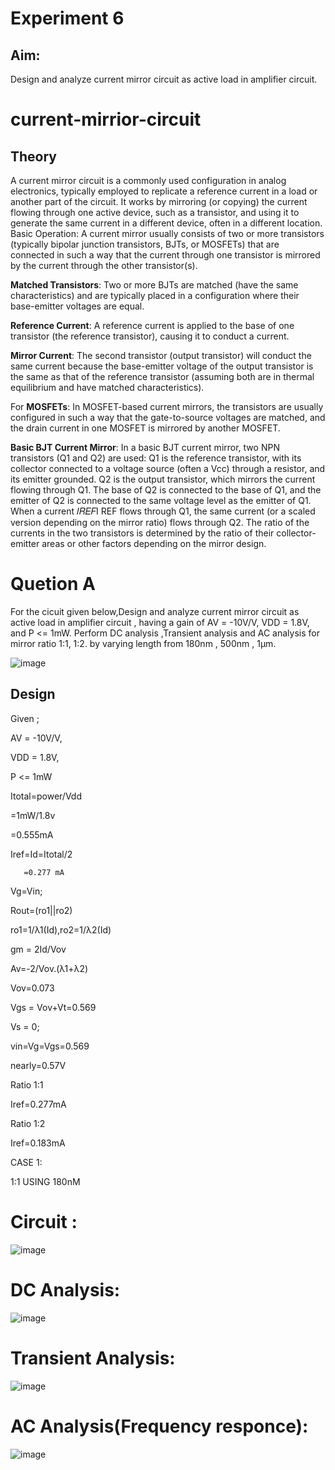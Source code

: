 # Experiment 6

## Aim:

Design and analyze current mirror circuit as active load in amplifier circuit.

# current-mirrior-circuit

## Theory

A current mirror circuit is a commonly used configuration in analog electronics, typically employed to replicate a reference current in a load or another part of the circuit. It works by mirroring (or copying) the current flowing through one active device, such as a transistor, and using it to generate the same current in a different device, often in a different location. Basic Operation: A current mirror usually consists of two or more transistors (typically bipolar junction transistors, BJTs, or MOSFETs) that are connected in such a way that the current through one transistor is mirrored by the current through the other transistor(s).

**Matched Transistors**: Two or more BJTs are matched (have the same characteristics) and are typically placed in a configuration where their base-emitter voltages are equal. 

**Reference Current**: A reference current is applied to the base of one transistor (the reference transistor), causing it to conduct a current.

**Mirror Current**: The second transistor (output transistor) will conduct the same current because the base-emitter voltage of the output transistor is the same as that of the reference transistor (assuming both are in thermal equilibrium and have matched characteristics). 

For **MOSFETs**: In MOSFET-based current mirrors, the transistors are usually configured in such a way that the gate-to-source voltages are matched, and the drain current in one MOSFET is mirrored by another MOSFET. 

**Basic BJT Current Mirror**: In a basic BJT current mirror, two NPN transistors (Q1 and Q2) are used: Q1 is the reference transistor, with its collector connected to a voltage source (often a Vcc) through a resistor, and its emitter grounded. Q2 is the output transistor, which mirrors the current flowing through Q1. The base of Q2 is connected to the base of Q1, and the emitter of Q2 is connected to the same voltage level as the emitter of Q1. When a current 𝐼𝑅𝐸𝐹I REF flows through Q1, the same current (or a scaled version depending on the mirror ratio) flows through Q2. The ratio of the currents in the two transistors is determined by the ratio of their collector-emitter areas or other factors depending on the mirror design. 

 
# Quetion A

For the cicuit given below,Design and analyze current mirror circuit as active load in amplifier circuit , 
having a gain of AV = -10V/V, VDD = 1.8V, and P <= 1mW.
Perform DC analysis ,Transient analysis and AC analysis for mirror ratio 1:1, 1:2. by varying length from  180nm , 500nm , 1µm.

![image](https://github.com/user-attachments/assets/4aa1f2d9-76c1-4090-a39e-652b30230d1f)


## Design

Given ;

AV = -10V/V,

VDD = 1.8V, 

P <= 1mW

Itotal=power/Vdd

=1mW/1.8v

=0.555mA

Iref=Id=Itotal/2

       =0.277 mA
       
Vg=Vin;

Rout=(ro1||ro2)

ro1=1/λ1(Id),ro2=1/λ2(Id)

gm = 2Id/Vov

Av=-2/Vov.(λ1+λ2)

Vov=0.073

Vgs = Vov+Vt=0.569

Vs = 0;

vin=Vg=Vgs=0.569 

nearly=0.57V

Ratio 1:1

Iref=0.277mA

Ratio 1:2

Iref=0.183mA

CASE 1:

1:1 USING 180nM

# Circuit :

![image](https://github.com/user-attachments/assets/e5c370b2-ce05-4aaa-854f-07d511fecb84)


# DC Analysis:

![image](https://github.com/user-attachments/assets/61bc0681-c187-4e17-9bdb-5f1842ae988f)

# Transient Analysis:

![image](https://github.com/user-attachments/assets/120b0c6c-3711-4f50-8a4d-24fbd1a11719)

# AC Analysis(Frequency responce):

![image](https://github.com/user-attachments/assets/adcd1784-1cb8-4daa-8de0-c8d5433599d8)








